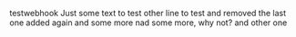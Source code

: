 testwebhook
Just some text to test
other line to test and removed the last one
added again and some more nad some more, why not?
and other one